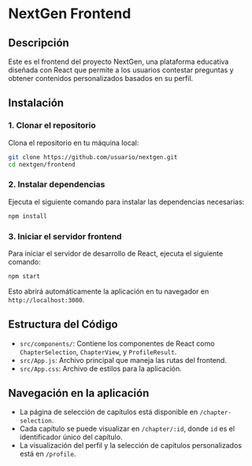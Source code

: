 
# NextGen Frontend

## Descripción
Este es el frontend del proyecto NextGen, una plataforma educativa diseñada con React que permite a los usuarios contestar preguntas y obtener contenidos personalizados basados en su perfil.

## Instalación

### 1. Clonar el repositorio

Clona el repositorio en tu máquina local:

```bash
git clone https://github.com/usuario/nextgen.git
cd nextgen/frontend
```

### 2. Instalar dependencias

Ejecuta el siguiente comando para instalar las dependencias necesarias:

```bash
npm install
```

### 3. Iniciar el servidor frontend

Para iniciar el servidor de desarrollo de React, ejecuta el siguiente comando:

```bash
npm start
```

Esto abrirá automáticamente la aplicación en tu navegador en `http://localhost:3000`.

## Estructura del Código

- `src/components/`: Contiene los componentes de React como `ChapterSelection`, `ChapterView`, y `ProfileResult`.
- `src/App.js`: Archivo principal que maneja las rutas del frontend.
- `src/App.css`: Archivo de estilos para la aplicación.

## Navegación en la aplicación

- La página de selección de capítulos está disponible en `/chapter-selection`.
- Cada capítulo se puede visualizar en `/chapter/:id`, donde `id` es el identificador único del capítulo.
- La visualización del perfil y la selección de capítulos personalizados está en `/profile`.
